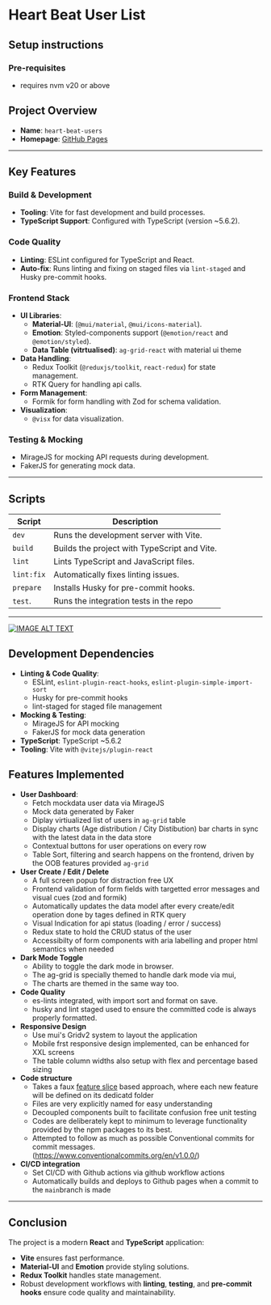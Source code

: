 # Heart Beat User List

## Setup instructions

### Pre-requisites
- requires nvm v20 or above

## Project Overview
- **Name**: `heart-beat-users`
- **Homepage**: [GitHub Pages](https://ruhaim.github.io/heart-beat-react-ts/)

---

## Key Features

### Build & Development
- **Tooling**: Vite for fast development and build processes.
- **TypeScript Support**: Configured with TypeScript (version ~5.6.2).

### Code Quality
- **Linting**: ESLint configured for TypeScript and React.
- **Auto-fix**: Runs linting and fixing on staged files via `lint-staged` and Husky pre-commit hooks.

### Frontend Stack
- **UI Libraries**:
  - **Material-UI**: (`@mui/material`, `@mui/icons-material`).
  - **Emotion**: Styled-components support (`@emotion/react` and `@emotion/styled`).
  - **Data Table (vitrtualised)**: `ag-grid-react` with material ui theme
- **Data Handling**:
  - Redux Toolkit (`@reduxjs/toolkit`, `react-redux`) for state management.
  - RTK Query for handling api calls.
- **Form Management**:
  - Formik for form handling with Zod for schema validation.
- **Visualization**:
  - `@visx` for data visualization.

### Testing & Mocking
- MirageJS for mocking API requests during development.
- FakerJS for generating mock data.

---

## Scripts

| Script       | Description                                       |
|--------------|---------------------------------------------------|
| `dev`        | Runs the development server with Vite.            |
| `build`      | Builds the project with TypeScript and Vite.      |
| `lint`       | Lints TypeScript and JavaScript files.            |
| `lint:fix`   | Automatically fixes linting issues.               |
| `prepare`    | Installs Husky for pre-commit hooks.              |
| `test`.      | Runs the integration tests in the repo            |

---

[![IMAGE ALT TEXT](http://img.youtube.com/vi/YOUTUBE_VIDEO_ID_HERE/0.jpg)](http://www.youtube.com/watch?v=YOUTUBE_VIDEO_ID_HERE "Video Title")

## Development Dependencies

- **Linting & Code Quality**:
  - ESLint, `eslint-plugin-react-hooks`, `eslint-plugin-simple-import-sort`
  - Husky for pre-commit hooks
  - lint-staged for staged file management
- **Mocking & Testing**:
  - MirageJS for API mocking
  - FakerJS for mock data generation
- **TypeScript**: TypeScript ~5.6.2
- **Tooling**: Vite with `@vitejs/plugin-react`

## Features Implemented
- **User Dashboard**:
  - Fetch mockdata user data via MirageJS
  - Mock data generated by Faker
  - Diplay virtiualized list of users in `ag-grid` table
  - Display charts (Age distribution / City Distibution) bar charts in sync with the latest data in the data store
  - Contextual buttons for user operations on every row
  - Table Sort, filtering and search happens on the frontend, driven by the OOB features provided `ag-grid`
- **User Create / Edit / Delete**
  - A full screen popup for distraction free UX
  - Frontend validation of form fields with targetted error messages and visual cues (zod and formik)
  - Automatically updates the data model after every create/edit operation done by tages defined in RTK query
  - Visual Indication for api status (loading / error / success)
  - Redux state to hold the CRUD status of the user
  - Accessibilty of form components with aria labelling and proper html semantics when needed
- **Dark Mode Toggle**
  - Ability to toggle the dark mode in browser.
  - The ag-grid is specially themed to handle dark mode via mui,
  - The charts are themed in the same way too.
- **Code Quality**
  - es-lints integrated, with import sort and format on save.
  - husky and lint staged used to ensure the committed code is always properly formatted.
- **Responsive Design**
  - Use mui's Gridv2 system to layout the application
  - Mobile frst responsive design implemented, can be enhanced for XXL screens
  - The table column widths also setup with flex and percentage based sizing
- **Code structure**
  - Takes a faux [feature slice](https://dev.to/m_midas/feature-sliced-design-the-best-frontend-architecture-4noj) based approach, where each new feature will be defined on its dedicatd folder
  - Files are very explicitly named for easy understanding
  - Decoupled components built to facilitate confusion free unit testing 
  - Codes are deliberately kept to minimum to leverage functionality provided by the npm packages to its best.
  - Attempted to follow as much as possible Conventional commits for commit messages. (https://www.conventionalcommits.org/en/v1.0.0/)
- **CI/CD integration**
  - Set CI/CD with Github actions via github workflow actions
  - Automatically builds and deploys to Github pages when a commit to the `main`branch is made

---

## Conclusion

The project is a modern **React** and **TypeScript** application:
- **Vite** ensures fast performance.
- **Material-UI** and **Emotion** provide styling solutions.
- **Redux Toolkit** handles state management.
- Robust development workflows with **linting**, **testing**, and **pre-commit hooks** ensure code quality and maintainability.

